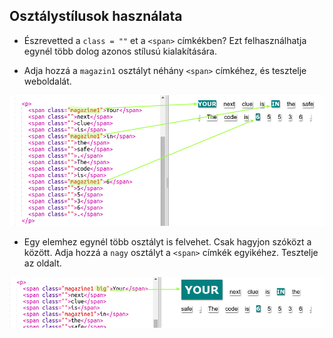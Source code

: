 ## Osztálystílusok használata

+ Észrevetted a `class = ""` et a `<span>` címkékben? Ezt felhasználhatja egynél több dolog azonos stílusú kialakítására.

+ Adja hozzá a `magazin1` osztályt néhány `<span>` címkéhez, és tesztelje weboldalát.

![screenshot](images/letter-magazine1.png)

+ Egy elemhez egynél több osztályt is felvehet. Csak hagyjon szóközt a között. Adja hozzá a `nagy` osztályt a `<span>` címkék egyikéhez. Tesztelje az oldalt. 

![screenshot](images/letter-big.png)